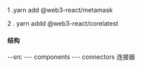 1 .yarn add @web3-react/metamask

2 . yarn addd @web3-react/corelatest

#### 结构
--src
  --- components
  --- connectors 连接器